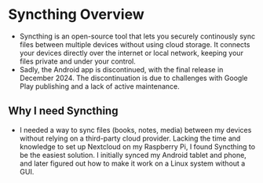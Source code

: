 # Syncthing Overview
- Syncthing is an open-source tool that lets you securely continously sync files between multiple devices without using cloud storage. It connects your devices directly over the internet or local network, keeping your files private and under your control.
- Sadly, the Android app is discontinued, with the final release in December 2024. The discontinuation is due to challenges with Google Play publishing and a lack of active maintenance.
## Why I need Syncthing
- I needed a way to sync files (books, notes, media) between my devices without relying on a third-party cloud provider. Lacking the time and knowledge to set up Nextcloud on my Raspberry Pi, I found Syncthing to be the easiest solution. I initially synced my Android tablet and phone, and later figured out how to make it work on a Linux system without a GUI.
